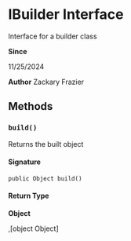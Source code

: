 # IBuilder Interface

Interface for a builder class

**Since** 

11/25/2024

**Author** Zackary Frazier

## Methods
### `build()`

Returns the built object

#### Signature
```apex
public Object build()
```

#### Return Type
**Object**

,[object Object]